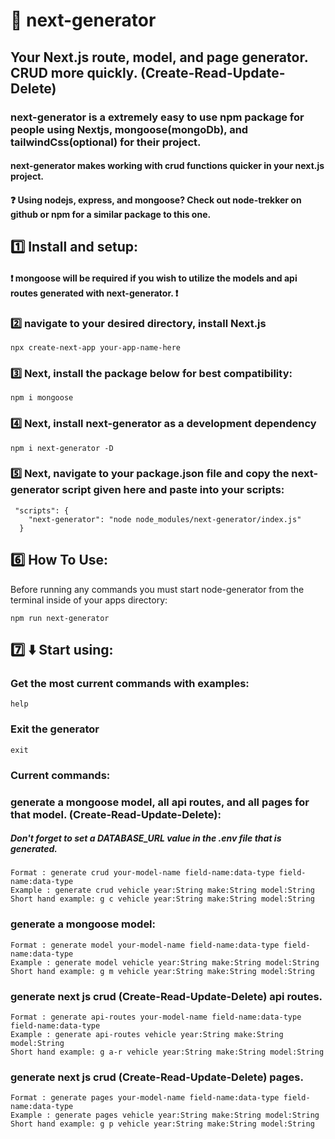 # :rocket: next-generator

## Your Next.js route, model, and page generator. CRUD more quickly. (Create-Read-Update-Delete)

### next-generator is a extremely easy to use npm package for people using Nextjs, mongoose(mongoDb), and tailwindCss(optional) for their project.

#### next-generator makes working with crud functions quicker in your next.js project.

#### ❓ Using nodejs, express, and mongoose? Check out node-trekker on github or npm for a similar package to this one.

## :one: Install and setup:

#### :heavy_exclamation_mark: mongoose will be required if you wish to utilize the models and api routes generated with next-generator. :heavy_exclamation_mark:

### :two: navigate to your desired directory, install Next.js

`npx create-next-app your-app-name-here`

### :three: Next, install the package below for best compatibility:

`npm i mongoose`

### :four: Next, install next-generator as a development dependency

`npm i next-generator -D`

### :five: Next, navigate to your package.json file and copy the next-generator script given here and paste into your scripts:

```
 "scripts": {
    "next-generator": "node node_modules/next-generator/index.js"
  }
```

## :six: How To Use:

Before running any commands you must start node-generator from the terminal inside of your apps directory:

`npm run next-generator`

## :seven: :arrow_down: Start using:

### Get the most current commands with examples:

```
help
```

### Exit the generator

```
exit
```

### Current commands:

### generate a mongoose model, all api routes, and all pages for that model. (Create-Read-Update-Delete):

##### Don't forget to set a DATABASE_URL value in the .env file that is generated.

```
Format : generate crud your-model-name field-name:data-type field-name:data-type
Example : generate crud vehicle year:String make:String model:String
Short hand example: g c vehicle year:String make:String model:String
```

### generate a mongoose model:

```
Format : generate model your-model-name field-name:data-type field-name:data-type
Example : generate model vehicle year:String make:String model:String
Short hand example: g m vehicle year:String make:String model:String
```

### generate next js crud (Create-Read-Update-Delete) api routes.

```
Format : generate api-routes your-model-name field-name:data-type field-name:data-type
Example : generate api-routes vehicle year:String make:String model:String
Short hand example: g a-r vehicle year:String make:String model:String
```

### generate next js crud (Create-Read-Update-Delete) pages.

```
Format : generate pages your-model-name field-name:data-type field-name:data-type
Example : generate pages vehicle year:String make:String model:String
Short hand example: g p vehicle year:String make:String model:String
```
